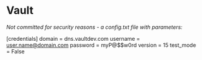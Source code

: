 # Vault

*Not committed for security reasons - a config.txt file with parameters:*

[credentials]
domain = dns.vaultdev.com
username = user.name@domain.com
password = myP@$$w0rd
version = 15
test_mode = False

